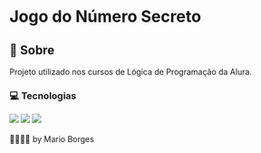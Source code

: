 <h1>Jogo do Número Secreto</h1>

<h2>📄 Sobre</h2>
<p>Projeto utilizado nos cursos de Lógica de Programação da Alura.</p>

<h3>💻 Tecnologias</h3>
<div>
  <img src="https://img.shields.io/badge/HTML-239120?style-for-the-badge&logo-html&logoColor=white">
  <img src="https://img.shields.io/badge/CSS-239120?&style-for-the-badge&logo-css3&logoColor=white">
  <img src="https://img.shields.io/badge/JavaScript-F7DF1E?style-for-the-badge&logo-javascript&logoColor=black">
</div>
  <br/>
👨‍👩‍👧‍👦 by Mario Borges
